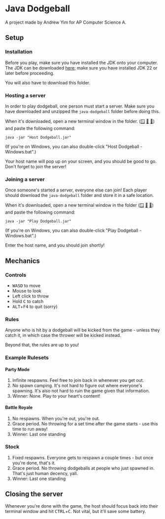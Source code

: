 # Java Dodgeball
A project made by Andrew Yim for AP Computer Science A.

## Setup

### Installation
Before you play, make sure you have installed the JDK onto your computer. The JDK can be downloaded [here](https://www.oracle.com/java/technologies/downloads/); make sure you have installed JDK 22 or later before proceeding.

You will also have to download this folder.

### Hosting a server

In order to play dodgeball, one person must start a server. Make sure you have downloaded and unzipped the `java-dodgeball` folder before doing this.

When it's downloaded, open a new terminal window in the folder. ([🪟](https://johnwargo.com/posts/2024/launch-windows-terminal/) [🍎](https://support.apple.com/guide/terminal/open-new-terminal-windows-and-tabs-trmlb20c7888/mac) [🐧](https://www.techrepublic.com/article/linux-101-how-to-quickly-open-a-terminal-in-a-specific-directory/)) and paste the following command:

`
java -jar "Host Dodgeball.jar"
`

(If you're on Windows, you can also double-click "Host Dodgeball - Windows.bat".)

Your host name will pop up on your screen, and you should be good to go. Don't forget to join the server!

### Joining a server

Once someone's started a server, everyone else can join! Each player should download the `java-dodgeball` folder and store it in a safe location.

When it's downloaded, open a new terminal window in the folder ([🪟](https://johnwargo.com/posts/2024/launch-windows-terminal/) [🍎](https://support.apple.com/guide/terminal/open-new-terminal-windows-and-tabs-trmlb20c7888/mac) [🐧](https://www.techrepublic.com/article/linux-101-how-to-quickly-open-a-terminal-in-a-specific-directory/)) and paste the following command:

`
java -jar "Play Dodgeball.jar"
`

(If you're on Windows, you can also double-click "Play Dodgeball - Windows.bat".)

Enter the host name, and you should join shortly!

## Mechanics

### Controls

- <kbd>WASD</kbd> to move
- Mouse to look
- Left click to throw
- Hold <kbd>C</kbd> to catch
- <kbd>ALT</kbd>+<kbd>F4</kbd> to quit (sorry)

### Rules

Anyone who is hit by a dodgeball will be kicked from the game - unless they catch it, in which case the thrower will be kicked instead.

Beyond that, the rules are up to you!

### Example Rulesets

#### Party Mode
1. Infinite respawns. Feel free to join back in whenever you get out.
2. No spawn camping. It's not hard to figure out where everyone's spawning. It's also not hard to ruin the game given that information.
3. Winner: None. Play to your heart's content!

#### Battle Royale

1. No respawns. When you're out, you're out.
2. Grace period. No throwing for a set time after the game starts - use this time to run away!
3. Winner: Last one standing

### Stock

1. Fixed respawns. Everyone gets to respawn a couple times - but once you're done, that's it.
2. Grace period. No throwing dodgeballs at people who just spawned in. That's just human decency, yall.
3. Winner: Last one standing

## Closing the server

Whenever you're done with the game, the host should focus back into their terminal window and hit <kbd>CTRL</kbd>+<kbd>C</kbd>. Not vital, but it'll save some battery.